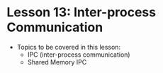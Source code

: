 # Lesson 13: Inter-process Communication

- Topics to be covered in this lesson:
  - IPC (inter-process communication)
  - Shared Memory IPC
